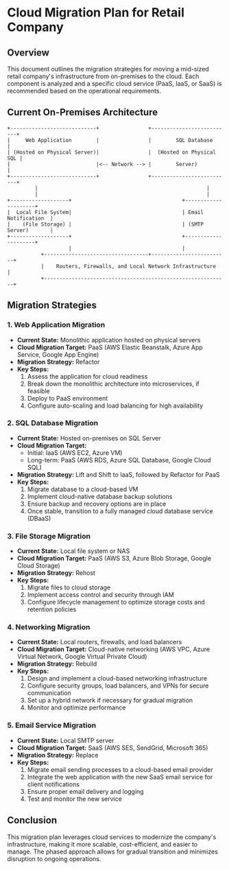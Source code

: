 # Cloud Migration Plan for Retail Company

## Overview
This document outlines the migration strategies for moving a mid-sized retail company's infrastructure from on-premises to the cloud. Each component is analyzed and a specific cloud service (PaaS, IaaS, or SaaS) is recommended based on the operational requirements.

## Current On-Premises Architecture

```
+----------------------------+                +--------------------------+
|     Web Application        |                |        SQL Database      |
| (Hosted on Physical Server)|                |  (Hosted on Physical SQL |
|                            |<-- Network --> |        Server)           |
+----------------------------+                +--------------------------+
         |                                                       |
         |                                                       |
+-------------------+                                    +---------------------+
|  Local File System|                                    | Email Notification  |
|    (File Storage) |                                    | (SMTP Server)       |
+-------------------+                                    +---------------------+
                    |                                    |
           +----------------------------------+-------------------------+
           |    Routers, Firewalls, and Local Network Infrastructure    |
           +------------------------------------------------------------+
```

## Migration Strategies

### 1. Web Application Migration
- **Current State:** Monolithic application hosted on physical servers
- **Cloud Migration Target:** PaaS (AWS Elastic Beanstalk, Azure App Service, Google App Engine)
- **Migration Strategy:** Refactor
- **Key Steps:**
  1. Assess the application for cloud readiness
  2. Break down the monolithic architecture into microservices, if feasible
  3. Deploy to PaaS environment
  4. Configure auto-scaling and load balancing for high availability

### 2. SQL Database Migration
- **Current State:** Hosted on-premises on SQL Server
- **Cloud Migration Target:** 
  - Initial: IaaS (AWS EC2, Azure VM)
  - Long-term: PaaS (AWS RDS, Azure SQL Database, Google Cloud SQL)
- **Migration Strategy:** Lift and Shift to IaaS, followed by Refactor for PaaS
- **Key Steps:**
  1. Migrate database to a cloud-based VM
  2. Implement cloud-native database backup solutions
  3. Ensure backup and recovery options are in place
  4. Once stable, transition to a fully managed cloud database service (DBaaS)

### 3. File Storage Migration
- **Current State:** Local file system or NAS
- **Cloud Migration Target:** PaaS (AWS S3, Azure Blob Storage, Google Cloud Storage)
- **Migration Strategy:** Rehost
- **Key Steps:**
  1. Migrate files to cloud storage
  2. Implement access control and security through IAM
  3. Configure lifecycle management to optimize storage costs and retention policies

### 4. Networking Migration
- **Current State:** Local routers, firewalls, and load balancers
- **Cloud Migration Target:** Cloud-native networking (AWS VPC, Azure Virtual Network, Google Virtual Private Cloud)
- **Migration Strategy:** Rebuild
- **Key Steps:**
  1. Design and implement a cloud-based networking infrastructure
  2. Configure security groups, load balancers, and VPNs for secure communication
  3. Set up a hybrid network if necessary for gradual migration
  4. Monitor and optimize performance

### 5. Email Service Migration
- **Current State:** Local SMTP server
- **Cloud Migration Target:** SaaS (AWS SES, SendGrid, Microsoft 365)
- **Migration Strategy:** Replace
- **Key Steps:**
  1. Migrate email sending processes to a cloud-based email provider
  2. Integrate the web application with the new SaaS email service for client notifications
  3. Ensure proper email delivery and logging
  4. Test and monitor the new service

## Conclusion
This migration plan leverages cloud services to modernize the company's infrastructure, making it more scalable, cost-efficient, and easier to manage. The phased approach allows for gradual transition and minimizes disruption to ongoing operations.

